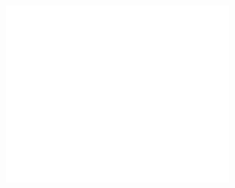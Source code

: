 <div align="center">
	<br>
	<a href="https://github.com/sindresorhus/css-in-readme-like-wat/blame/main/header.svg">
		<img src="index.svg" width="1000" height="400" alt="Click to see the source">
	</a>
	<br>
</div>

<br>
<br>
<br>
<br>
<br>
